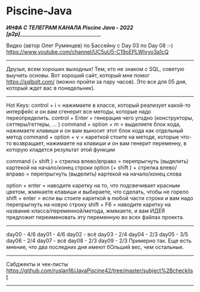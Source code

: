 # Piscine-Java
_______________ИНФА С ТЕЛЕГРАМ КАНАЛА Piscine Java - 2022 [p2p]_________________________________________________

Видео (автор Олег Румянцев) по Бассейну с Day 03 по Day 08 :-)
https://www.youtube.com/channel/UC5uU5-C19oEPLWIvyo3a1cQ
________________________________________________________________________________________________________________
Друзья, всем хороших выходных! Тем, кто не знаком с SQL, советую выучить основы. Вот хороший сайт, который мне помог https://sqlbolt.com/ (можно пройти за пару часов). Это все для 05 дня, который ждет вас в понедельник).
________________________________________________________________________________________________________________
Hot Keys:
control + i = нажимаете в классе, который реализует какой-то интерфейс и он вам сгенерит все методы, которые надо переопределить.
control + Enter = генерация чего угодно (конструкторы, сеттеры/геттеры, ... )
command + option + m = выделяете блок кода, нажимаете клавиши и он вам выносит этот блок кода как отдельный метод
command + option + v = кареткой стоите на методе, которые что-то возвращает, нажимаете на клавиши и он вам генерит переменну, в которую кладется результат этой функции

command (+ shift ) + стрелка влево/вправо = перепрыгнуть (выделить) картекой на начало/конец строки
option (+ shift ) + стрелка влево/вправо = перепрыгнуть (выделить) картекой на начало/конец слова

option + enter = наводите каретку на то, что подсвечивает красным цветом, жмякаете клавиши и выбираете, что сделать, чтобы не горело
shift + enter = если вы стоите кареткой в любой части строки и вам надо перепрыгнуть на новую строку
shift + F6 = наводите каретку на название класса/переменной/метода, жмякаете, и вам ИДЕЯ предложит переименовать эту переменную во всех файлах проекта.

________________________________________________________________________________________________________________
day00 - 4/6
day01 - 4/6
day02 - всё 
day03 - 2/4
day04 - 2/3
day05 - 3/5
day06 - 2/4
day07 - всё 
day08 - 2/3
day09 - 2/3
Примерно так. Еще есть мнение, что два последних дня имеют бОльший вес,  чем остальные.
________________________________________________________________________________________________________________
Сабджекты и чек-листы
https://github.com/ruslan16/JavaPiscine42/tree/master/subject%2Bchecklist
________________________________________________________________________________________________________________
